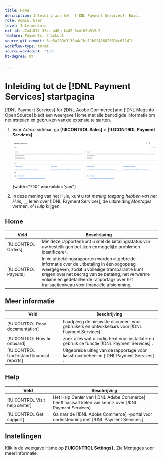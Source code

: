 ```yaml
---
title: Home
description: Inleiding aan het  [!DNL Payment Services]  Huis.
role: Admin, User
level: Intermediate
exl-id: d7a4c87f-33cb-446a-b442-3cdf05b518a2
feature: Payments, Checkout
source-git-commit: 6ba5a283d9138b4c1be11b80486826304c63247f
workflow-type: tm+mt
source-wordcount: '163'
ht-degree: 0%

---
```


# Inleiding tot de [!DNL Payment Services] startpagina

[!DNL Payment Services] for [!DNL Adobe Commerce] and [!DNL Magento Open Source] biedt een weergave Home met alle benodigde informatie om het instellen en gebruiken van de extensie te starten.

1. Voor _Admin_ sidebar, ga **[!UICONTROL Sales]** > **[!UICONTROL Payment Services]**:

   ![ mening van het Huis ](assets/home-view.png){width="700" zoomable="yes"}

1. In deze mening van het Huis, kunt u tot _mening toegang hebben van het Huis_, __ leren over [!DNL Payment Services], de uitbreiding _Montages_ vormen, of _Hulp_ krijgen.

## Home

| Veld | Beschrijving |
|---|---|
| [!UICONTROL Orders] | Met deze rapporten kunt u snel de betalingsstatus van uw bestellingen bekijken en mogelijke problemen identificeren. |
| [!UICONTROL Payouts] | In de uitbetalingsrapporten worden uitgebreide informatie over de uitbetaling in één oogopslag weergegeven, zodat u volledige transparantie kunt krijgen over het bedrag van de betaling, het verwerkte volume en gedetailleerde rapportage over het transactieniveau voor financiële afstemming. |

## Meer informatie

| Veld | Beschrijving |
|---|---|
| [!UICONTROL Read documentation] | Raadpleeg de nieuwste document voor gebruikers en ontwikkelaars voor [!DNL Payment Services] . |
| [!UICONTROL How to onboard] | Zoek alles wat u nodig hebt voor installatie en gebruik de functie [!DNL Payment Services] . |
| [!UICONTROL Understand financial reports] | Uitgebreide uitleg van de rapportage voor kasstroombeheer in [!DNL Payment Services] . |

## Help

| Veld | Beschrijving |
|---|---|
| [!UICONTROL Visit help center] | Het Help Center van [!DNL Adobe Commerce] heeft basisartikelen van kennis over [!DNL Payment Services]. |
| [!UICONTROL Get support] | Ga naar de [!DNL Adobe Commerce] -portal voor ondersteuning met [!DNL Payment Services.] |

## Instellingen

Klik in de weergave Home op **[!UICONTROL Settings]** . Zie [ Montages ](settings.md) voor meer informatie.

